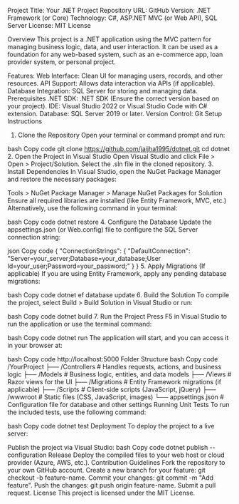 Project Title: Your .NET Project
Repository URL: GitHub
Version: .NET Framework (or Core)
Technology: C#, ASP.NET MVC (or Web API), SQL Server
License: MIT License

Overview
This project is a .NET application using the MVC pattern for managing business logic, data, and user interaction. It can be used as a foundation for any web-based system, such as an e-commerce app, loan provider system, or personal project.

Features:
Web Interface: Clean UI for managing users, records, and other resources.
API Support: Allows data interaction via APIs (if applicable).
Database Integration: SQL Server for storing and managing data.
Prerequisites
.NET SDK: .NET SDK (Ensure the correct version based on your project).
IDE: Visual Studio 2022 or Visual Studio Code with C# extension.
Database: SQL Server 2019 or later.
Version Control: Git
Setup Instructions
1. Clone the Repository
Open your terminal or command prompt and run:

bash
Copy code
git clone https://github.com/jaijha1995/dotnet.git
cd dotnet
2. Open the Project in Visual Studio
Open Visual Studio and click File > Open > Project/Solution.
Select the .sln file in the cloned repository.
3. Install Dependencies
In Visual Studio, open the NuGet Package Manager and restore the necessary packages:

Tools > NuGet Package Manager > Manage NuGet Packages for Solution
Ensure all required libraries are installed (like Entity Framework, MVC, etc.)
Alternatively, use the following command in your terminal:

bash
Copy code
dotnet restore
4. Configure the Database
Update the appsettings.json (or Web.config) file to configure the SQL Server connection string:

json
Copy code
{
  "ConnectionStrings": {
    "DefaultConnection": "Server=your_server;Database=your_database;User Id=your_user;Password=your_password;"
  }
}
5. Apply Migrations (If applicable)
If you are using Entity Framework, apply any pending database migrations:

bash
Copy code
dotnet ef database update
6. Build the Solution
To compile the project, select Build > Build Solution in Visual Studio or run:

bash
Copy code
dotnet build
7. Run the Project
Press F5 in Visual Studio to run the application or use the terminal command:

bash
Copy code
dotnet run
The application will start, and you can access it in your browser at:

bash
Copy code
http://localhost:5000
Folder Structure
bash
Copy code
/YourProject
├── /Controllers          # Handles requests, actions, and business logic
├── /Models               # Business logic, entities, and data models
├── /Views                # Razor views for the UI
├── /Migrations           # Entity Framework migrations (if applicable)
├── /Scripts              # Client-side scripts (JavaScript, jQuery)
├── /wwwroot              # Static files (CSS, JavaScript, images)
└── appsettings.json      # Configuration file for database and other settings
Running Unit Tests
To run the included tests, use the following command:

bash
Copy code
dotnet test
Deployment
To deploy the project to a live server:

Publish the project via Visual Studio:
bash
Copy code
dotnet publish --configuration Release
Deploy the compiled files to your web host or cloud provider (Azure, AWS, etc.).
Contribution Guidelines
Fork the repository to your own GitHub account.
Create a new branch for your feature: git checkout -b feature-name.
Commit your changes: git commit -m "Add feature".
Push the changes: git push origin feature-name.
Submit a pull request.
License
This project is licensed under the MIT License.
